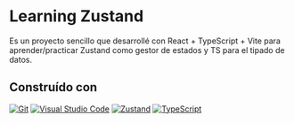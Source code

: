 # Learning Zustand

Es un proyecto sencillo que desarrollé con React + TypeScript + Vite para aprender/practicar Zustand como gestor de estados y TS para el tipado de datos.

## Construído con

[![Git](https://img.shields.io/badge/Git-F05032?style=flat&logo=git&logoColor=white)](https://git-scm.com/)
[![Visual Studio Code](https://img.shields.io/badge/Visual%20Studio%20Code-1.63-007ACC?style=flat&logo=visual-studio-code&logoColor=white)](https://code.visualstudio.com/)
[![Zustand](https://img.shields.io/badge/Zustand-1.0-green?style=flat&logo=YOUR_LOGO_URL_HERE&logoColor=white)](https://zustand.surge.sh/)
[![TypeScript](https://img.shields.io/badge/TypeScript-4.5-blue?style=flat&logo=typescript&logoColor=white)](https://www.typescriptlang.org/)






